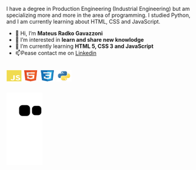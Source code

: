 I have a degree in Production Engineering (Industrial Engineering) but am specializing more and more in the area of programming.
I studied Python, and I am currently learning about HTML, CSS and JavaScript.


- 👋 Hi, I’m <b> Mateus Radko Gavazzoni </b>
- 👀 I’m interested in <b>learn and share new knowlodge</b>
- 🌱 I’m currently learning <b>HTML 5, CSS 3 and JavaScript</b>
- 📫Pease contact me on <a href="https://www.linkedin.com/in/mateus-radko-gavazzoni-507641130/" target="_blank">Linkedin</a>

<div style="display: inline_block"><br>
  <img align="center" alt="Rafa-Js" height="30" width="40" src="https://raw.githubusercontent.com/devicons/devicon/master/icons/javascript/javascript-plain.svg">
  <img align="center" alt="Rafa-HTML" height="30" width="40" src="https://raw.githubusercontent.com/devicons/devicon/master/icons/html5/html5-original.svg">
  <img align="center" alt="Rafa-CSS" height="30" width="40" src="https://raw.githubusercontent.com/devicons/devicon/master/icons/css3/css3-original.svg">
  <img align="center" alt="Rafa-Python" height="30" width="40" src="https://raw.githubusercontent.com/devicons/devicon/master/icons/python/python-original.svg">
  </div>

##

![Snake animation](https://github.com/MateusGavazzoni/MateusGavazzoni/blob/output/github-contribution-grid-snake.svg)
